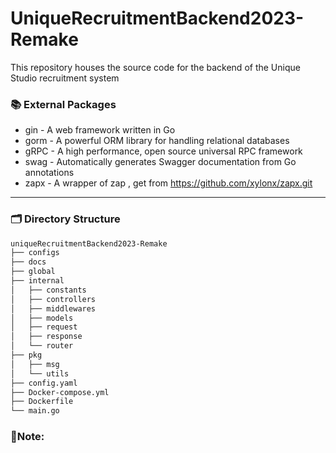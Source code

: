 # UniqueRecruitmentBackend2023-Remake

This repository houses the source code for the backend of the Unique Studio recruitment system

### 📚 External Packages

- gin - A web framework written in Go
- gorm - A powerful ORM library for handling relational databases
- gRPC - A high performance, open source universal RPC framework
- swag - Automatically generates Swagger documentation from Go annotations
- zapx - A wrapper of zap , get from https://github.com/xylonx/zapx.git


------

### 🗂️ Directory Structure

```bash
uniqueRecruitmentBackend2023-Remake
├── configs
├── docs
├── global
├── internal
│   ├── constants
│   ├── controllers
│   ├── middlewares
│   ├── models
│   ├── request
│   ├── response
│   └── router
├── pkg
│   ├── msg
│   └── utils
├── config.yaml
├── Docker-compose.yml
├── Dockerfile
└── main.go
```

### 🔑**Note:** 

